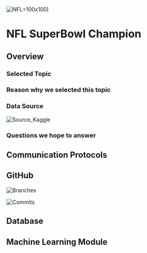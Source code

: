 ![NFL](https://user-images.githubusercontent.com/89816213/153754753-6ccc76f6-c5b4-4d93-915b-6bc92151f314.png)=100x100)

# NFL SuperBowl Champion 

## Overview



### Selected Topic

### Reason why we selected this topic

### Data Source
![Source_Kaggle](https://user-images.githubusercontent.com/89816213/153754678-8a75519d-4684-49e6-98c8-df6a3184a327.PNG)

### Questions we hope to answer

## Communication Protocols

## GitHub

![Branches](https://user-images.githubusercontent.com/89816213/153754694-6b71ae49-1f8b-4c9b-b0ba-e6e8293552a6.PNG)


![Commits](https://user-images.githubusercontent.com/89816213/153754684-f0bda6e8-640b-4ddf-9a90-43cbcbe183b2.PNG)

## Database

## Machine Learning Module
